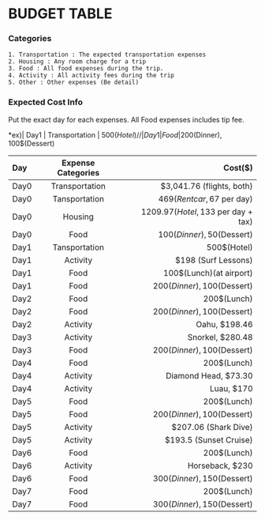 # BUDGET TABLE

### Categories
~~~
1. Transportation : The expected transportation expenses
2. Housing : Any room charge for a trip
3. Food : All food expenses during the trip. 
4. Activity : All activity fees during the trip
5. Other : Other expenses (Be detail)
~~~

### Expected Cost Info

Put the exact day for each expenses.
All Food expenses includes tip fee.

*ex)| Day1 | Transportation | 500$(Hotel) //| Day1 | Food | 200$(Dinner), 100$(Dessert)

| Day | Expense Categories | Cost($) |
| :-------- | :--------: | --------: |
|Day0|Transportation|$3,041.76 (flights, both)|
|Day0|Tansportation|469$(Rent car, 67$ per day)|
|Day0|Housing|1209.97$(Hotel, 133$ per day + tax)|
|Day0|Food|100$(Dinner), 50$(Dessert)|
|Day1|Tansportation|500$(Hotel)|
|Day1|Activity|$198 (Surf Lessons)|
|Day1|Food|100$(Lunch)(at airport)|
|Day1|Food|200$(Dinner), 100$(Dessert)|
|Day2|Food|200$(Lunch)|
|Day2|Food|200$(Dinner), 100$(Dessert)|
|Day2|Activity| Oahu, $198.46|
|Day3|Activity| Snorkel, $280.48|
|Day3|Food|200$(Dinner), 100$(Dessert)|
|Day4|Food|200$(Lunch)|
|Day4|Activity| Diamond Head, $73.30|
|Day4|Activity| Luau, $170| 
|Day5|Food|200$(Lunch)|
|Day5|Food|200$(Dinner), 100$(Dessert)|
|Day5|Activity|$207.06 (Shark Dive)|
|Day5|Activity|$193.5 (Sunset Cruise)|
|Day6|Food|200$(Lunch)|
|Day6|Activity| Horseback, $230|
|Day6|Food|300$(Dinner), 150$(Dessert)|
|Day7|Food|200$(Lunch)|
|Day7|Food|300$(Dinner), 150$(Dessert)|
